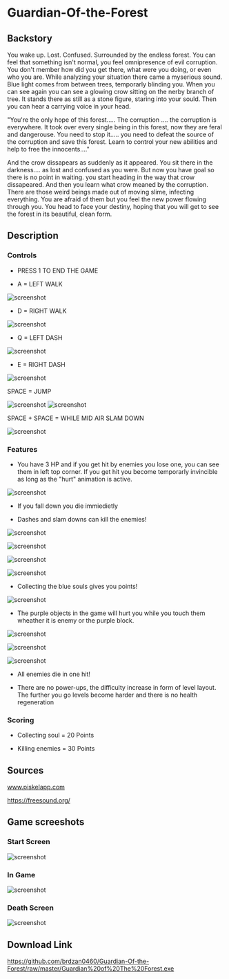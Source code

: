 # Guardian-Of-the-Forest

## Backstory

You wake up. Lost. Confused. Surrounded by the endless forest. You can feel that something isn't normal, you feel omnipresence of evil corruption. You don't member how did you get there, what were you doing, or even who you are. While analyzing your situation there came a myserious sound. Blue light comes from between trees, temporarly blinding you. When you can see again you can see a glowing crow sitting on the nerby branch of tree. It stands there as still as a stone figure, staring into your sould. Then you can hear a carrying voice in your head.

"You're the only hope of this forest..... The corruption .... the corruption is everywhere. It took over every single being in this forest, now they are feral and dangerouse. You need to stop it..... you need to defeat the source of the corruption and save this forest. Learn to control your new abilities and help to free the innocents...." 

And the crow dissapears as suddenly as it appeared. You sit there in the darkness.... as lost and confused as you were. But now you have goal so there is no point in waiting. you start heading in the way that crow dissapeared. And then you learn what crow meaned by the corruption. There are those weird beings made out of moving slime, infecting everything. You are afraid of them but you feel the new power flowing through you. You head to face your destiny, hoping that you will get to see the forest in its beautiful, clean form.

## Description

### Controls 

- PRESS 1 TO END THE GAME

- A = LEFT WALK

![screenshot](https://raw.githubusercontent.com/brdzan0460/Guardian-Of-the-Forest/master/Move_left.PNG)

- D = RIGHT WALK

![screenshot](https://raw.githubusercontent.com/brdzan0460/Guardian-Of-the-Forest/master/move_right.PNG)


- Q = LEFT DASH 

![screenshot](https://raw.githubusercontent.com/brdzan0460/Guardian-Of-the-Forest/master/dash_2.PNG)

- E = RIGHT DASH

![screenshot](https://raw.githubusercontent.com/brdzan0460/Guardian-Of-the-Forest/master/Dash.PNG)

SPACE = JUMP

![screenshot](https://raw.githubusercontent.com/brdzan0460/Guardian-Of-the-Forest/master/Jump.PNG)
![screenshot](https://raw.githubusercontent.com/brdzan0460/Guardian-Of-the-Forest/master/fall.PNG)

SPACE + SPACE = WHILE MID AIR SLAM DOWN

![screenshot](https://raw.githubusercontent.com/brdzan0460/Guardian-Of-the-Forest/master/slam.PNG)

### Features 



- You have 3 HP and if you get hit by enemies you lose one, you can see them in left top corner. If you get hit you become temporarly invincible as long as the "hurt" animation is active. 

![screenshot](https://raw.githubusercontent.com/brdzan0460/Guardian-Of-the-Forest/master/Damage.PNG)


- If you fall down you die immiedietly



- Dashes and slam downs can kill the enemies!

![screenshot](https://raw.githubusercontent.com/brdzan0460/Guardian-Of-the-Forest/master/Enemy-1.PNG)

![screenshot](https://raw.githubusercontent.com/brdzan0460/Guardian-Of-the-Forest/master/Enemy-2.PNG)

![screenshot](https://raw.githubusercontent.com/brdzan0460/Guardian-Of-the-Forest/master/Dash.PNG)

![screenshot](https://raw.githubusercontent.com/brdzan0460/Guardian-Of-the-Forest/master/slam.PNG)



- Collecting the blue souls gives you points! 

![screenshot](https://raw.githubusercontent.com/brdzan0460/Guardian-Of-the-Forest/master/soul.PNG)


- The purple objects in the game will hurt you while you touch them wheather it is enemy or the purple block. 

![screenshot](https://raw.githubusercontent.com/brdzan0460/Guardian-Of-the-Forest/master/Enemy-1.PNG)

![screenshot](https://raw.githubusercontent.com/brdzan0460/Guardian-Of-the-Forest/master/Enemy-2.PNG)

![screenshot](https://raw.githubusercontent.com/brdzan0460/Guardian-Of-the-Forest/master/poison.PNG)



- All enemies die in one hit!



- There are no power-ups, the difficulty increase in form of level layout. The further you go levels become harder and there is no health regeneration 




### Scoring

- Collecting soul = 20 Points

- Killing enemies = 30 Points


## Sources

www.piskelapp.com

https://freesound.org/

## Game screeshots 

### Start Screen

![screenshot](https://raw.githubusercontent.com/brdzan0460/Guardian-Of-the-Forest/master/Start_screen.PNG)

### In Game

![screenshot](https://raw.githubusercontent.com/brdzan0460/Guardian-Of-the-Forest/master/Mid_Game.PNG)

### Death Screen

![screenshot](https://raw.githubusercontent.com/brdzan0460/Guardian-Of-the-Forest/master/Death.PNG)

## Download Link 

https://github.com/brdzan0460/Guardian-Of-the-Forest/raw/master/Guardian%20of%20The%20Forest.exe
